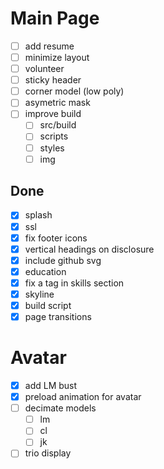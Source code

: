 # Main Page
- [ ] add resume
- [ ] minimize layout
- [ ] volunteer
- [ ] sticky header
- [ ] corner model (low poly)
- [ ] asymetric mask
- [ ] improve build
	- [ ] src/build
	- [ ] scripts
	- [ ] styles
	- [ ] img

## Done
- [x] splash
- [x] ssl
- [x] fix footer icons
- [x] vertical headings on disclosure
- [x] include github svg
- [x] education
- [x] fix a tag in skills section
- [x] skyline
- [x] build script
- [x] page transitions

# Avatar
- [x] add LM bust
- [x] preload animation for avatar
- [ ] decimate models
	- [ ] lm
	- [ ] cl
	- [ ] jk
- [ ] trio display
